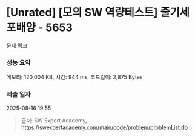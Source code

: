 # [Unrated] [모의 SW 역량테스트] 줄기세포배양 - 5653 

[문제 링크](https://swexpertacademy.com/main/code/problem/problemDetail.do?contestProbId=AWXRJ8EKe48DFAUo) 

### 성능 요약

메모리: 120,004 KB, 시간: 944 ms, 코드길이: 2,875 Bytes

### 제출 일자

2025-08-16 19:55



> 출처: SW Expert Academy, https://swexpertacademy.com/main/code/problem/problemList.do